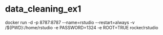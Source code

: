 # data_cleaning_ex1


docker run -d -p 8787:8787 --name=rstudio --restart=always -v /${PWD}:/home/rstudio -e PASSWORD=1324 -e ROOT=TRUE rocker/rstudio